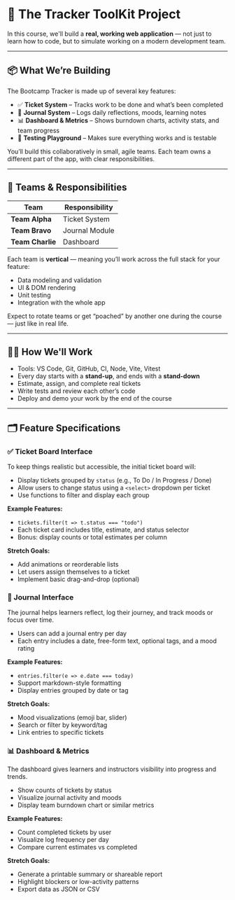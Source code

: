 # 🧭 The Tracker ToolKit Project

In this course, we'll build a **real, working web application** — not just to learn how to code, but to simulate working on a modern development team.

---

## 📦 What We’re Building 

The Bootcamp Tracker is made up of several key features:

- ✅ **Ticket System** – Tracks work to be done and what’s been completed
- 📔 **Journal System** – Logs daily reflections, moods, learning notes
- 📊 **Dashboard & Metrics** – Shows burndown charts, activity stats, and team progress
- 🧪 **Testing Playground** – Makes sure everything works and is testable

You’ll build this collaboratively in small, agile teams. Each team owns a different part of the app, with clear responsibilities.

---

## 👥 Teams & Responsibilities

| Team | Responsibility |
|------|----------------|
| **Team Alpha** | Ticket System  |
| **Team Bravo** | Journal Module | 
| **Team Charlie** | Dashboard | 

Each team is **vertical** — meaning you’ll work across the full stack for your feature:
- Data modeling and validation
- UI & DOM rendering
- Unit testing
- Integration with the whole app

Expect to rotate teams or get “poached” by another one during the course — just like in real life.

---

## 🧑‍💻 How We'll Work

- Tools: VS Code, Git, GitHub, CI, Node, Vite, Vitest
- Every day starts with a **stand-up**, and ends with a **stand-down**
- Estimate, assign, and complete real tickets
- Write tests and review each other’s code
- Deploy and demo your work by the end of the course

---

## 🗂 Feature Specifications

### ✅ Ticket Board Interface
To keep things realistic but accessible, the initial ticket board will:
- Display tickets grouped by `status` (e.g., To Do / In Progress / Done)
- Allow users to change status using a `<select>` dropdown per ticket
- Use functions to filter and display each group

**Example Features:**
- `tickets.filter(t => t.status === "todo")`
- Each ticket card includes title, estimate, and status selector
- Bonus: display counts or total estimates per column

**Stretch Goals:**
- Add animations or reorderable lists
- Let users assign themselves to a ticket
- Implement basic drag-and-drop (optional)

### 📔 Journal Interface
The journal helps learners reflect, log their journey, and track moods or focus over time.
- Users can add a journal entry per day
- Each entry includes a date, free-form text, optional tags, and a mood rating

**Example Features:**
- `entries.filter(e => e.date === today)`
- Support markdown-style formatting
- Display entries grouped by date or tag

**Stretch Goals:**
- Mood visualizations (emoji bar, slider)
- Search or filter by keyword/tag
- Link entries to specific tickets

### 📊 Dashboard & Metrics 
The dashboard gives learners and instructors visibility into progress and trends.
- Show counts of tickets by status
- Visualize journal activity and moods
- Display team burndown chart or similar metrics

**Example Features:**
- Count completed tickets by user
- Visualize log frequency per day
- Compare current estimates vs completed

**Stretch Goals:**
- Generate a printable summary or shareable report
- Highlight blockers or low-activity patterns
- Export data as JSON or CSV

